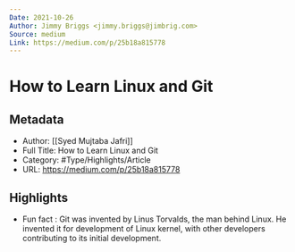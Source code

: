 ```yaml
---
Date: 2021-10-26
Author: Jimmy Briggs <jimmy.briggs@jimbrig.com>
Source: medium
Link: https://medium.com/p/25b18a815778
---
```

# How to Learn Linux and Git

## Metadata
- Author: [[Syed Mujtaba Jafri]]
- Full Title: How to Learn Linux and Git
- Category: #Type/Highlights/Article
- URL: https://medium.com/p/25b18a815778

## Highlights
- Fun fact : Git was invented by Linus Torvalds, the man behind Linux. He invented it for development of Linux kernel, with other developers contributing to its initial development.
